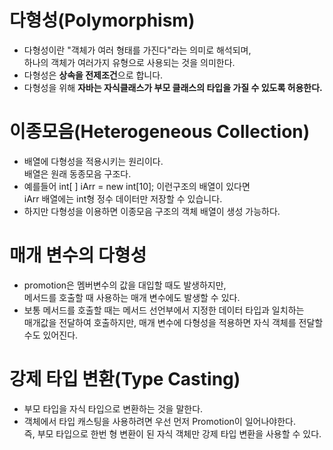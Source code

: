 # 다형성(Polymorphism)
- 다형성이란 "객체가 여러 형태를 가진다"라는 의미로 해석되며,    
하나의 객체가 여러가지 유형으로 사용되는 것을 의미한다.
- 다형성은 **상속을 전제조건**으로 합니다.
- 다형성을 위해 **자바는 자식클래스가 부모 클래스의 타입을 가질 수 있도록 허용한다.**

# 이종모음(Heterogeneous Collection)
- 배열에 다형성을 적용시키는 원리이다.   
배열은 원래 동종모음 구조다.
- 예를들어 int[ ] iArr = new int[10]; 이런구조의 배열이 있다면   
iArr 배열에는 int형 정수 데이터만 저장할 수 있습니다.
- 하지만 다형성을 이용하면 이종모음 구조의 객체 배열이 생성 가능하다.

# 매개 변수의 다형성
- promotion은 멤버변수의 값을 대입할 때도 발생하지만,   
메서드를 호출할 때 사용하는 매개 변수에도 발생할 수 있다.
- 보통 메서드를 호출할 때는 메서드 선언부에서 지정한 데이터 타입과 일치하는   
매개값을 전달하여 호출하지만, 매개 변수에 다형성을 적용하면 자식 객체를 전달할 수도 있어진다.

# 강제 타입 변환(Type Casting)
- 부모 타입을 자식 타입으로 변환하는 것을 말한다.
- 객체에서 타입 캐스팅을 사용하려면 우선 먼저 Promotion이 일어나야한다.   
즉, 부모 타입으로 한번 형 변환이 된 자식 객체만 강제 타입 변환을 사용할 수 있다.





















